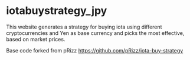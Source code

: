 # iotabuystrategy_jpy

This website generates a strategy for buying iota using different cryptocurrencies and Yen as base currency and picks the most effective, based on market prices.

Base code forked from pRizz
https://github.com/pRizz/iota-buy-strategy

